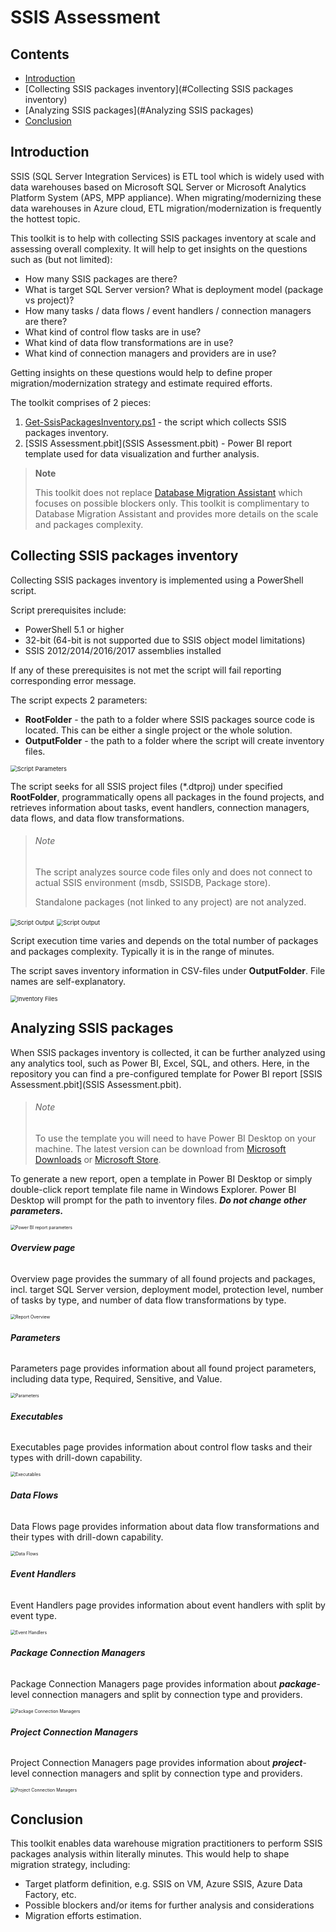 # SSIS Assessment

## Contents

- [Introduction](#Introduction) 
- [Collecting SSIS packages inventory](#Collecting SSIS packages inventory)
- [Analyzing SSIS packages](#Analyzing SSIS packages)
- [Conclusion](#Conclusion)



## Introduction

SSIS (SQL Server Integration Services) is ETL tool which is widely used with data warehouses based on Microsoft SQL Server or Microsoft Analytics Platform System (APS, MPP appliance). When migrating/modernizing these data warehouses in Azure cloud, ETL migration/modernization is frequently the hottest topic.

This toolkit is to help with collecting SSIS packages inventory at scale and assessing overall complexity. It will help to get insights on the questions such as (but not limited):

- How many SSIS packages are there?
- What is target SQL Server version? What is deployment model (package vs project)?
- How many tasks / data flows / event handlers / connection managers are there?
- What kind of control flow tasks are in use? 
- What kind of data flow transformations are in use?
- What kind of connection managers and providers are in use?

Getting insights on these questions would help to define proper migration/modernization strategy and estimate required efforts.

The toolkit comprises of 2 pieces:

1) [Get-SsisPackagesInventory.ps1](Get-SsisPackagesInventory.ps1) - the script which collects SSIS packages inventory.
2) [SSIS Assessment.pbit](SSIS Assessment.pbit) - Power BI report template used for data visualization and further analysis.

> **Note**
>
> This toolkit does not replace [Database Migration Assistant](https://docs.microsoft.com/en-us/sql/dma/dma-assess-ssis?view=sql-server-ver15) which focuses on possible blockers only. This toolkit is complimentary to Database Migration Assistant and provides more details on the scale and packages complexity.



## Collecting SSIS packages inventory

Collecting SSIS packages inventory is implemented using a PowerShell script.

Script prerequisites include:

- PowerShell 5.1 or higher
- 32-bit (64-bit is not supported due to SSIS object model limitations)
- SSIS 2012/2014/2016/2017 assemblies installed

If any of these prerequisites is not met the script will fail reporting corresponding error message.

The script expects 2 parameters:

- **RootFolder** - the path to a folder where SSIS packages source code is located. This can be either a single project or the whole solution.
- **OutputFolder** - the path to a folder where the script will create inventory files.

<img src="images/ScriptParameters.png" alt="Script Parameters" style="zoom:67%;" />

The script seeks for all SSIS project files (*.dtproj) under specified **RootFolder**, programmatically opens all packages in the found projects, and retrieves information about tasks, event handlers, connection managers, data flows, and data flow transformations. 

> ###### Note
>
> The script analyzes source code files only and does not connect to actual SSIS environment (msdb, SSISDB, Package store).
>
> Standalone packages (not linked to any project) are not analyzed.

<img src="images/ScriptOutput.png" alt="Script Output" style="zoom:67%;" />

<img src="images/ScriptOutput2.png" alt="Script Output" style="zoom:67%;" />

Script execution time varies and depends on the total number of packages and packages complexity. Typically it is in the range of minutes.

The script saves inventory information in CSV-files under **OutputFolder**. File names are self-explanatory.

<img src=".\images\InventoryFiles.png" alt="Inventory Files" style="zoom: 67%;" />



## **Analyzing SSIS packages** ##

When SSIS packages inventory is collected, it can be further analyzed using any analytics tool, such as Power BI, Excel, SQL, and others. Here, in the repository you can find a pre-configured template for Power BI report [SSIS Assessment.pbit](SSIS Assessment.pbit).

> ###### Note
>
> To use the template you will need to have Power BI Desktop on your machine. The latest version can be download from [Microsoft Downloads](https://aka.ms/pbiSingleInstaller) or [Microsoft Store](https://aka.ms/pbidesktopstore). 

To generate a new report, open a template in Power BI Desktop or simply double-click report template file name in Windows Explorer. Power BI Desktop will prompt for the path to inventory files. ***Do not change other parameters.***

<img src="images/PBI-parameters.png" alt="Power BI report parameters" style="zoom:50%;" />



###### **Overview page**

Overview page provides the summary of all found projects and packages, incl. target SQL Server version, deployment model, protection level, number of tasks by type, and number of data flow transformations by type.

<img src="images/PBI-Report-Overview.png" alt="Report Overview" style="zoom: 50%;" />

###### **Parameters**

Parameters page provides information about all found project parameters, including data type, Required, Sensitive, and Value.

<img src="images/PBI-Report-Parameters.png" alt="Parameters" style="zoom:50%;" />

###### **Executables**

Executables page provides information about control flow tasks and their types with drill-down capability.

<img src="images/PBI-Report-Executables.png" alt="Executables" style="zoom:50%;" />

###### **Data Flows**

Data Flows page provides information about data flow transformations  and their types with drill-down capability.

<img src="images/PBI-Report-DataFlows.png" alt="Data Flows" style="zoom:50%;" />

###### **Event Handlers**

Event Handlers  page provides information about event handlers with split by event type.

<img src="images/PBI-Report-EventHandlers.png" alt="Event Handlers" style="zoom:50%;" />

###### **Package Connection Managers**

Package Connection Managers page provides information about ***package***-level connection managers and split by connection type and providers.

<img src="images/PBI-Report-PackageConnectionManagers.png" alt="Package Connection Managers" style="zoom:50%;" />

###### **Project Connection Managers**

Project Connection Managers page provides information about ***project***-level connection managers and split by connection type and providers.

<img src="images/PBI-Report-ProjectConnectionManagers.png" alt="Project Connection Managers" style="zoom:50%;" />



## Conclusion ##

This toolkit enables data warehouse migration practitioners to perform SSIS packages analysis within literally minutes. This would help to shape migration strategy, including:

- Target platform definition, e.g. SSIS on VM, Azure SSIS, Azure Data Factory, etc.
- Possible blockers and/or items for further analysis and considerations
- Migration efforts estimation.

